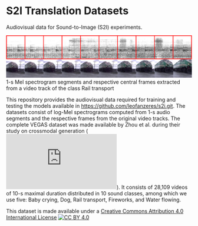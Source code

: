 # S2I Translation Datasets

Audiovisual data for Sound-to-Image (S2I) experiments.

![1-s Mel spectrogram segments and respective central frames extracted from a video track of the class Rail transport.][image-01]
1-s Mel spectrogram segments and respective central frames extracted from a video track of the class Rail transport

This repository provides the audiovisual data required for training and testing the models available in https://github.com/leofanzeres/s2i.git. The datasets consist of log-Mel spectrograms computed from 1-s audio segments and the respective frames from the original video tracks. The complete VEGAS dataset was made available by Zhou et al. during their study on crossmodal generation (![Visual to Sound: Generating Natural Sound for Videos in the Wild, CVPR, 2018][zhou-2018]). It consists of 28,109 videos of 10-s maximal duration distributed in 10 sound classes, among which we use five: Baby crying, Dog, Rail transport, Fireworks, and Water flowing.

This dataset is made available under a [Creative Commons Attribution 4.0 International License][cc-by] [![CC BY 4.0][cc-by-image]][cc-by]

[image-01]: images/spectrogram_segments_and_video_frames.png
[zhou-2018]: https://openaccess.thecvf.com/content_cvpr_2018/papers/Zhou_Visual_to_Sound_CVPR_2018_paper.pdf
[cc-by]: http://creativecommons.org/licenses/by/4.0/
[cc-by-image]: https://i.creativecommons.org/l/by/4.0/80x15.png
